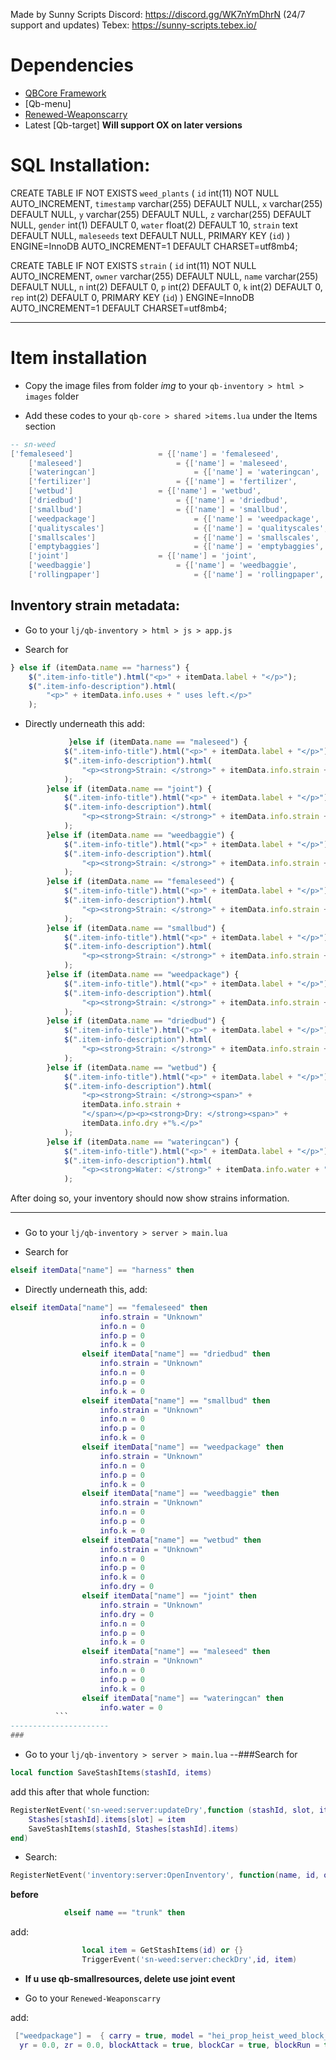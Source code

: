 Made by Sunny Scripts
Discord: https://discord.gg/WK7nYmDhrN (24/7 support and updates)
Tebex: https://sunny-scripts.tebex.io/

# Dependencies

- [QBCore Framework](https://github.com/qbcore-framework)
- [Qb-menu]
- [Renewed-Weaponscarry](https://github.com/Renewed-Scripts/Renewed-Weaponscarry)
- Latest [Qb-target]
**Will support OX on later versions**

# SQL Installation:

CREATE TABLE IF NOT EXISTS `weed_plants` (
`id` int(11) NOT NULL AUTO_INCREMENT,
`timestamp` varchar(255) DEFAULT NULL,
`x` varchar(255) DEFAULT NULL,
`y` varchar(255) DEFAULT NULL,
`z` varchar(255) DEFAULT NULL,
`gender` int(1) DEFAULT 0,
`water` float(2) DEFAULT 10,
`strain` text DEFAULT NULL,
`maleseeds` text DEFAULT NULL,
PRIMARY KEY (`id`)
) ENGINE=InnoDB AUTO_INCREMENT=1 DEFAULT CHARSET=utf8mb4;

CREATE TABLE IF NOT EXISTS `strain` (
`id` int(11) NOT NULL AUTO_INCREMENT,
`owner` varchar(255) DEFAULT NULL,
`name` varchar(255) DEFAULT NULL,
`n` int(2) DEFAULT 0,
`p` int(2) DEFAULT 0,
`k` int(2) DEFAULT 0,
`rep` int(2) DEFAULT 0,
PRIMARY KEY (`id`)
) ENGINE=InnoDB AUTO_INCREMENT=1 DEFAULT CHARSET=utf8mb4;

----------------------
# Item installation

- Copy the image files from folder _img_ to your `qb-inventory > html > images` folder

- Add these codes to your `qb-core > shared >items.lua` under the Items section

```lua
-- sn-weed
['femaleseed'] 					 = {['name'] = 'femaleseed', 			 	  	  	['label'] = 'Female Marijuana Seed', 					['weight'] = 1000, 		['type'] = 'item', 		['image'] = 'weed-seed.png', 				['unique'] = true, 		['useable'] = true, 	['shouldClose'] = false,   ['combinable'] = nil,   ['description'] = 'Surely I can just plant this, right?'},
	['maleseed'] 					 = {['name'] = 'maleseed', 			 	  	  	['label'] = 'Male Marijuana Seed', 					['weight'] = 1000, 		['type'] = 'item', 		['image'] = 'weed-seed.png', 				['unique'] = true, 		['useable'] = false, 	['shouldClose'] = false,   ['combinable'] = nil,   ['description'] = 'Add this to a planted female seed to make it pregnant? You are pretty sure this seed has a penis.'},
	['wateringcan'] 					 = {['name'] = 'wateringcan', 			 	  	  	['label'] = 'Watering Can', 					['weight'] = 7000, 		['type'] = 'item', 		['image'] = 'wateringcan.png', 				['unique'] = true, 		['useable'] = true, 	['shouldClose'] = false,   ['combinable'] = nil,   ['description'] = 'Fill this at a river or lake.'},
	['fertilizer'] 				 	 = {['name'] = 'fertilizer', 			  	  	['label'] = 'Fertilizer', 				['weight'] = 1000, 		['type'] = 'item', 		['image'] = 'fertilizer.png', 			['unique'] = false, 	['useable'] = false, 	['shouldClose'] = true,	   ['combinable'] = nil,   ['description'] = 'Cool'},
	['wetbud'] 					 = {['name'] = 'wetbud', 			 	  	  	['label'] = 'Wet Bud (100 grams)', 					['weight'] = 35000, 		['type'] = 'item', 		['image'] = 'wet.png', 				['unique'] = true, 		['useable'] = false, 	['shouldClose'] = false,   ['combinable'] = nil,   ['description'] = 'Needs to be stored somewhere dry.'},
	['driedbud'] 					 = {['name'] = 'driedbud', 			 	  	  	['label'] = 'Dried Bud (100 Grams)', 					['weight'] = 10000, 		['type'] = 'item', 		['image'] = 'driedbud.png', 				['unique'] = true, 		['useable'] = true, 	['shouldClose'] = false,   ['combinable'] = nil,   ['description'] = 'Pack It?'},
	['smallbud'] 					 = {['name'] = 'smallbud', 			 	  	  	['label'] = 'Packed Bud (20 Grams)', 					['weight'] = 1000, 		['type'] = 'item', 		['image'] = 'smallbud.png', 				['unique'] = true, 		['useable'] = true, 	['shouldClose'] = false,   ['combinable'] = nil,   ['description'] = 'Sell It?'},
	['weedpackage'] 					 = {['name'] = 'weedpackage', 			 	  	  	['label'] = 'Suspicious Package', 					['weight'] = 25000, 		['type'] = 'item', 		['image'] = 'weedpackage.png', 				['unique'] = true, 		['useable'] = true, 	['shouldClose'] = false,   ['combinable'] = nil,   ['description'] = 'Marked for Police Seizure'},
	['qualityscales'] 					 = {['name'] = 'qualityscales', 			 	  	  	['label'] = 'High Quality Scales', 					['weight'] = 2000, 		['type'] = 'item', 		['image'] = 'qualityscales.png', 				['unique'] = true, 		['useable'] = false, 	['shouldClose'] = false,   ['combinable'] = nil,   ['description'] = 'Weighs Baggies with no loss'},
	['smallscales'] 					 = {['name'] = 'smallscales', 			 	  	  	['label'] = 'Small Scales', 					['weight'] = 1000, 		['type'] = 'item', 		['image'] = 'smallscales.png', 				['unique'] = true, 		['useable'] = false, 	['shouldClose'] = false,   ['combinable'] = nil,   ['description'] = 'Weighs Baggies with minimal loss'},
	['emptybaggies'] 					 = {['name'] = 'emptybaggies', 			 	  	  	['label'] = 'Empty Baggies', 					['weight'] = 1000, 		['type'] = 'item', 		['image'] = 'emptybaggies.png', 				['unique'] = true, 		['useable'] = false, 	['shouldClose'] = false,   ['combinable'] = nil,   ['description'] = 'Empty Baggies'},
	['joint'] 					 = {['name'] = 'joint', 			 	  	  	['label'] = '2g Joint', 					['weight'] = 1000, 		['type'] = 'item', 		['image'] = 'joint.png', 				['unique'] = true, 		['useable'] = true, 	['shouldClose'] = false,   ['combinable'] = nil,   ['description'] = 'Its a Joint, man.'},
	['weedbaggie'] 					 = {['name'] = 'weedbaggie', 			 	  	  	['label'] = 'Baggie (7g)', 					['weight'] = 1000, 		['type'] = 'item', 		['image'] = 'weedbaggie.png', 				['unique'] = true, 		['useable'] = true, 	['shouldClose'] = false,   ['combinable'] = nil,   ['description'] = 'Sold on the streets'},
	['rollingpaper'] 					 = {['name'] = 'rollingpaper', 			 	  	  	['label'] = 'Rolling Paper', 					['weight'] = 2000, 		['type'] = 'item', 		['image'] = 'rollingpaper.png', 				['unique'] = true, 		['useable'] = false, 	['shouldClose'] = false,   ['combinable'] = nil,   ['description'] = 'Required to roll joints!'},

```

## Inventory strain metadata:

- Go to your `lj/qb-inventory > html > js > app.js`

- Search for 
```js
} else if (itemData.name == "harness") {
    $(".item-info-title").html("<p>" + itemData.label + "</p>");
    $(".item-info-description").html(
        "<p>" + itemData.info.uses + " uses left.</p>"
    );
```
- Directly underneath this add:
```js
             }else if (itemData.name == "maleseed") {
            $(".item-info-title").html("<p>" + itemData.label + "</p>");
            $(".item-info-description").html(
                "<p><strong>Strain: </strong>" + itemData.info.strain + ".</p>"
            );
        }else if (itemData.name == "joint") {
            $(".item-info-title").html("<p>" + itemData.label + "</p>");
            $(".item-info-description").html(
                "<p><strong>Strain: </strong>" + itemData.info.strain + ".</p>"
            );
        }else if (itemData.name == "weedbaggie") {
            $(".item-info-title").html("<p>" + itemData.label + "</p>");
            $(".item-info-description").html(
                "<p><strong>Strain: </strong>" + itemData.info.strain + ".</p>"
            );
        }else if (itemData.name == "femaleseed") {
            $(".item-info-title").html("<p>" + itemData.label + "</p>");
            $(".item-info-description").html(
                "<p><strong>Strain: </strong>" + itemData.info.strain + ".</p>"
            );
        }else if (itemData.name == "smallbud") {
            $(".item-info-title").html("<p>" + itemData.label + "</p>");
            $(".item-info-description").html(
                "<p><strong>Strain: </strong>" + itemData.info.strain + ".</p>"
            );
        }else if (itemData.name == "weedpackage") {
            $(".item-info-title").html("<p>" + itemData.label + "</p>");
            $(".item-info-description").html(
                "<p><strong>Strain: </strong>" + itemData.info.strain + ".</p>"
            );
        }else if (itemData.name == "driedbud") {
            $(".item-info-title").html("<p>" + itemData.label + "</p>");
            $(".item-info-description").html(
                "<p><strong>Strain: </strong>" + itemData.info.strain + ".</p>"
            );
        }else if (itemData.name == "wetbud") {
            $(".item-info-title").html("<p>" + itemData.label + "</p>");
            $(".item-info-description").html(
                "<p><strong>Strain: </strong><span>" +
                itemData.info.strain +
                "</span></p><p><strong>Dry: </strong><span>" +
                itemData.info.dry +"%.</p>"
            );   
        }else if (itemData.name == "wateringcan") {
            $(".item-info-title").html("<p>" + itemData.label + "</p>");
            $(".item-info-description").html(
                "<p><strong>Water: </strong>" + itemData.info.water + "%.</p>"
            );
```
After doing so, your inventory should now show strains information.

----------------------
### 
- Go to your `lj/qb-inventory > server > main.lua`

- Search for 
```lua
elseif itemData["name"] == "harness" then
```
- Directly underneath this, add:
```lua
elseif itemData["name"] == "femaleseed" then
					info.strain = "Unknown"
					info.n = 0
					info.p = 0
					info.k = 0
				elseif itemData["name"] == "driedbud" then
					info.strain = "Unknown"
					info.n = 0
					info.p = 0
					info.k = 0
				elseif itemData["name"] == "smallbud" then
					info.strain = "Unknown"
					info.n = 0
					info.p = 0
					info.k = 0
				elseif itemData["name"] == "weedpackage" then
					info.strain = "Unknown"
					info.n = 0
					info.p = 0
					info.k = 0
				elseif itemData["name"] == "weedbaggie" then
					info.strain = "Unknown"
					info.n = 0
					info.p = 0
					info.k = 0
				elseif itemData["name"] == "wetbud" then
					info.strain = "Unknown"
					info.n = 0
					info.p = 0
					info.k = 0
					info.dry = 0
				elseif itemData["name"] == "joint" then
					info.strain = "Unknown"
					info.dry = 0
					info.n = 0
					info.p = 0
					info.k = 0
				elseif itemData["name"] == "maleseed" then
					info.strain = "Unknown"
					info.n = 0
					info.p = 0
					info.k = 0
				elseif itemData["name"] == "wateringcan" then
					info.water = 0
          ```
----------------------
### 
```
- Go to your `lj/qb-inventory > server > main.lua`
--###Search for 
```lua
local function SaveStashItems(stashId, items)
```

add this after that whole function:
```lua
RegisterNetEvent('sn-weed:server:updateDry',function (stashId, slot, item)
	Stashes[stashId].items[slot] = item
	SaveStashItems(stashId, Stashes[stashId].items)
end)
```

- Search:
```lua
RegisterNetEvent('inventory:server:OpenInventory', function(name, id, other)
```

**before**
```lua
			elseif name == "trunk" then
```

add:
```lua
				local item = GetStashItems(id) or {}
				TriggerEvent('sn-weed:server:checkDry',id, item)
```

- **If u use qb-smallresources, delete use joint event**

- Go to your `Renewed-Weaponscarry`

add:
```lua
 ["weedpackage"] =  { carry = true, model = "hei_prop_heist_weed_block_01", bone = 28422, x = 0.01, y = -0.02, z = -0.12, xr = 0.0,
  yr = 0.0, zr = 0.0, blockAttack = true, blockCar = true, blockRun = true},
  ```